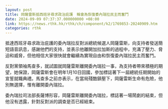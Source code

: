 ```yaml
---
layout: post
title: 岡薩雷斯抵西班牙尋求政治庇護　稱會為恢復委內瑞拉民主而奮鬥
date: 2024-09-09 07:37:37.000000000 +08:00
link: https://news.rthk.hk/rthk/ch/component/k2/1769853-20240909.htm
categories: rthk
---
```


抵達西班牙尋求政治庇護的委內瑞拉反對派總統候選人岡薩雷斯，向支持者發送簡短語音訊息，感謝他們的支持，並表示他離開加拉加斯的過程中，充滿了壓力、脅迫和威脅，但他相信大家很快就會繼續為實現自由和恢復委內瑞拉民主而奮鬥。

反對黨領袖馬查多，就試圖就岡薩雷斯離開委內瑞拉一事，為支持者帶來積極的期望，她保證，岡薩雷斯會在明年1月10日回國，參加標誌著下一屆總統任期開始的宣誓就職典禮。馬查多之前亦表示，在當局殘酷鎮壓下，岡薩雷斯生命有危險，他別無選擇，惟有離開委內瑞拉。

委內瑞拉司法部長薩博形容，岡薩雷斯離開委內瑞拉，標誌著一場鬧劇的結束，但他沒有透露，針對反對派的調查是否已經結束。
